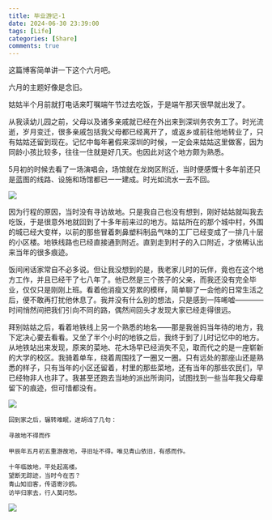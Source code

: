 ```yaml
---
title: 毕业游记-1
date: 2024-06-30 23:39:00
tags: [Life]
categories: [Share]
comments: true
---
```


这篇博客简单讲一下这个六月吧。

六月的主题好像是念旧。

姑姑半个月前就打电话来叮嘱端午节过去吃饭，于是端午那天很早就出发了。

从我读幼儿园之前，父母以及诸多亲戚就已经在外出来到深圳务农务工了。时光流逝，岁月变迁，很多亲戚包括我父母都已经离开了，或返乡或前往他地转业了，只有姑姑还留到现在。记忆中每年暑假来深圳的时候，一定会来姑姑这里做客，因为同龄小孩比较多，往往一住就是好几天。也因此对这个地方颇为熟悉。

5月初的时候去看了一场演唱会，场馆就在龙岗区附近，当时便感慨十多年前还只是蓝图的线路、设施和场馆都已一一建成。时光如流水一去不回。

![](/images/share/log.jpg)

因为行程的原因，当时没有寻访故地。只是我自己也没有想到，刚好姑姑就叫我去吃饭，于是很意外地就回到了十多年前来过的地方。姑姑所在的那个城中村，外围的城已经大变样，以前的那些冒着刺鼻塑料制品气味的工厂已经变成了一排几十层的小区楼。地铁线路也已经直接通到附近。直到走到村子的入口附近，才依稀认出来当年的很多痕迹。

饭间闲话家常自不必多说。但让我没想到的是，我老家儿时的玩伴，竟也在这个地方工作，并且已经干了七八年了。他已然是三个孩子的父亲，而我还没有完全毕业，仅仅只是刚刚上班。看着他消瘦又劳累的模样，简单聊了一会他的日常生活之后，便不敢再打扰他休息了。我并没有什么别的想法，只是感到一阵唏嘘————时间悄然间把我们引向不同的路，偶然间回头才发现大家已经走得很远。

拜别姑姑之后，看着地铁线上另一个熟悉的地名——那是我爸妈当年待的地方，我下定决心要去看看。又坐了半个小时的地铁之后，我终于到了儿时记忆中的地方。从地铁站出来发现，原来的菜地、花木场早已经消失不见，取而代之的是一座崭新的大学的校区。我骑着单车，绕着周围找了一圈又一圈。只有远处的那座山还是熟悉的样子，只有当年的小区还留着，村里的那些菜地，还有当年的那些农民们，早已经物非人也非了。我甚至还跑去当地的派出所询问，试图找到一些当年我父母辈留下的痕迹，但可惜都没有。

![](/images/share/sport.PNG)

```
回到家之后，辗转难眠，遂胡诌了几句：

寻故地不得而作

甲辰年五月初五重游故地，寻旧址不得。唯见青山依旧，有感而作。

十年临故地，平处起高楼。
望断无踪迹，当时今在否？
青山知旧客，传语寄沙鸥。
访毕归家去，行人莫问愁。
```

![](images/share/moutain.jpg)